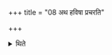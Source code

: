 +++
title = "08 अथ हविषा प्रचरति"

+++

<details><summary>थिते</summary>

8. Then he performs the offering of the oblation (in the form of the limbs).
</details>
